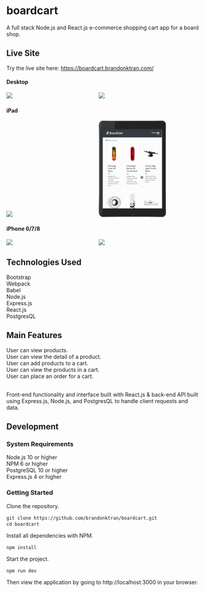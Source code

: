 # boardcart
A full stack Node.js and React.js e-commerce shopping cart app for a board shop.

## Live Site
Try the live site here: https://boardcart.brandonktran.com/

#### Desktop
<img src="server/public/gifs/desktop.gif" style="display:inline-block;" width="47%"> <img src="server/public/gifs/desktop2.gif" style="display:inline-block;" width="47%">

#### iPad
<img src="server/public/gifs/ipadLandscape.gif" style="display:inline-block;" width="47%"> <img src="server/public/gifs/ipadPortrait.gif" style="display:inline-block;" width="35%">

#### iPhone 6/7/8
<img src="server/public/gifs/iPhoneLandscape.gif" style="display:inline-block;" width="47%"> <img src="server/public/gifs/iphonePortrait.gif" style="display:inline-block;" width="35%">

## Technologies Used
Bootstrap<br/>
Webpack<br/> 
Babel<br/>
Node.js<br/>
Express.js<br/>
React.js <br>
PostgresQL

## Main Features
User can view products. <br/>
User can view the detail of a product. <br/>
User can add products to a cart. <br/>
User can view the products in a cart. <br/>
User can place an order for a cart. <br/>

<br/>
Front-end functionality and interface built with React.js & back-end API built using Express.js, Node.js, and PostgresQL to handle client requests and data. 


## Development
### System Requirements
Node.js 10 or higher <br>
NPM 6 or higher <br>
PostgreSQL 10 or higher <br>
Express.js 4 or higher

### Getting Started
Clone the repository.
```console
git clone https://github.com/brandonktran/boardcart.git
cd boardcart
```

Install all dependencies with NPM.
```console
npm install
```

Start the project.
```console
npm run dev
```
Then view the application by going to http://localhost:3000 in your browser.
